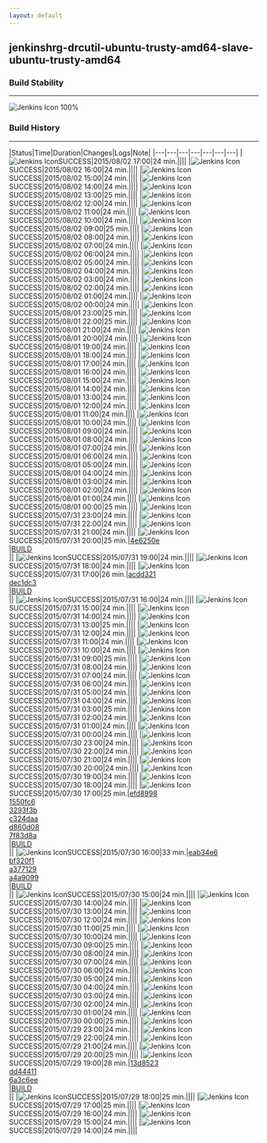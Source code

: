```yaml
---
layout: default
---
```

## jenkinshrg-drcutil-ubuntu-trusty-amd64-slave-ubuntu-trusty-amd64
### Build Stability
___
![Jenkins Icon](http://jenkinshrg.github.io/images/48x48/health-80plus.png)
100%
  
### Build History
___
|Status|Time|Duration|Changes|Logs|Note|
|---|---|---|---|---|---|---|
|![Jenkins Icon](http://jenkinshrg.github.io/images/24x24/blue.png)SUCCESS|2015/08/02 17:00|24 min.||||
|![Jenkins Icon](http://jenkinshrg.github.io/images/24x24/blue.png)SUCCESS|2015/08/02 16:00|24 min.||||
|![Jenkins Icon](http://jenkinshrg.github.io/images/24x24/blue.png)SUCCESS|2015/08/02 15:00|24 min.||||
|![Jenkins Icon](http://jenkinshrg.github.io/images/24x24/blue.png)SUCCESS|2015/08/02 14:00|24 min.||||
|![Jenkins Icon](http://jenkinshrg.github.io/images/24x24/blue.png)SUCCESS|2015/08/02 13:00|25 min.||||
|![Jenkins Icon](http://jenkinshrg.github.io/images/24x24/blue.png)SUCCESS|2015/08/02 12:00|24 min.||||
|![Jenkins Icon](http://jenkinshrg.github.io/images/24x24/blue.png)SUCCESS|2015/08/02 11:00|24 min.||||
|![Jenkins Icon](http://jenkinshrg.github.io/images/24x24/blue.png)SUCCESS|2015/08/02 10:00|24 min.||||
|![Jenkins Icon](http://jenkinshrg.github.io/images/24x24/blue.png)SUCCESS|2015/08/02 09:00|25 min.||||
|![Jenkins Icon](http://jenkinshrg.github.io/images/24x24/blue.png)SUCCESS|2015/08/02 08:00|24 min.||||
|![Jenkins Icon](http://jenkinshrg.github.io/images/24x24/blue.png)SUCCESS|2015/08/02 07:00|24 min.||||
|![Jenkins Icon](http://jenkinshrg.github.io/images/24x24/blue.png)SUCCESS|2015/08/02 06:00|24 min.||||
|![Jenkins Icon](http://jenkinshrg.github.io/images/24x24/blue.png)SUCCESS|2015/08/02 05:00|24 min.||||
|![Jenkins Icon](http://jenkinshrg.github.io/images/24x24/blue.png)SUCCESS|2015/08/02 04:00|24 min.||||
|![Jenkins Icon](http://jenkinshrg.github.io/images/24x24/blue.png)SUCCESS|2015/08/02 03:00|24 min.||||
|![Jenkins Icon](http://jenkinshrg.github.io/images/24x24/blue.png)SUCCESS|2015/08/02 02:00|24 min.||||
|![Jenkins Icon](http://jenkinshrg.github.io/images/24x24/blue.png)SUCCESS|2015/08/02 01:00|24 min.||||
|![Jenkins Icon](http://jenkinshrg.github.io/images/24x24/blue.png)SUCCESS|2015/08/02 00:00|24 min.||||
|![Jenkins Icon](http://jenkinshrg.github.io/images/24x24/blue.png)SUCCESS|2015/08/01 23:00|25 min.||||
|![Jenkins Icon](http://jenkinshrg.github.io/images/24x24/blue.png)SUCCESS|2015/08/01 22:00|25 min.||||
|![Jenkins Icon](http://jenkinshrg.github.io/images/24x24/blue.png)SUCCESS|2015/08/01 21:00|24 min.||||
|![Jenkins Icon](http://jenkinshrg.github.io/images/24x24/blue.png)SUCCESS|2015/08/01 20:00|24 min.||||
|![Jenkins Icon](http://jenkinshrg.github.io/images/24x24/blue.png)SUCCESS|2015/08/01 19:00|24 min.||||
|![Jenkins Icon](http://jenkinshrg.github.io/images/24x24/blue.png)SUCCESS|2015/08/01 18:00|24 min.||||
|![Jenkins Icon](http://jenkinshrg.github.io/images/24x24/blue.png)SUCCESS|2015/08/01 17:00|24 min.||||
|![Jenkins Icon](http://jenkinshrg.github.io/images/24x24/blue.png)SUCCESS|2015/08/01 16:00|24 min.||||
|![Jenkins Icon](http://jenkinshrg.github.io/images/24x24/blue.png)SUCCESS|2015/08/01 15:00|24 min.||||
|![Jenkins Icon](http://jenkinshrg.github.io/images/24x24/blue.png)SUCCESS|2015/08/01 14:00|24 min.||||
|![Jenkins Icon](http://jenkinshrg.github.io/images/24x24/blue.png)SUCCESS|2015/08/01 13:00|24 min.||||
|![Jenkins Icon](http://jenkinshrg.github.io/images/24x24/blue.png)SUCCESS|2015/08/01 12:00|24 min.||||
|![Jenkins Icon](http://jenkinshrg.github.io/images/24x24/blue.png)SUCCESS|2015/08/01 11:00|24 min.||||
|![Jenkins Icon](http://jenkinshrg.github.io/images/24x24/blue.png)SUCCESS|2015/08/01 10:00|24 min.||||
|![Jenkins Icon](http://jenkinshrg.github.io/images/24x24/blue.png)SUCCESS|2015/08/01 09:00|24 min.||||
|![Jenkins Icon](http://jenkinshrg.github.io/images/24x24/blue.png)SUCCESS|2015/08/01 08:00|24 min.||||
|![Jenkins Icon](http://jenkinshrg.github.io/images/24x24/blue.png)SUCCESS|2015/08/01 07:00|24 min.||||
|![Jenkins Icon](http://jenkinshrg.github.io/images/24x24/blue.png)SUCCESS|2015/08/01 06:00|24 min.||||
|![Jenkins Icon](http://jenkinshrg.github.io/images/24x24/blue.png)SUCCESS|2015/08/01 05:00|24 min.||||
|![Jenkins Icon](http://jenkinshrg.github.io/images/24x24/blue.png)SUCCESS|2015/08/01 04:00|24 min.||||
|![Jenkins Icon](http://jenkinshrg.github.io/images/24x24/blue.png)SUCCESS|2015/08/01 03:00|24 min.||||
|![Jenkins Icon](http://jenkinshrg.github.io/images/24x24/blue.png)SUCCESS|2015/08/01 02:00|24 min.||||
|![Jenkins Icon](http://jenkinshrg.github.io/images/24x24/blue.png)SUCCESS|2015/08/01 01:00|24 min.||||
|![Jenkins Icon](http://jenkinshrg.github.io/images/24x24/blue.png)SUCCESS|2015/08/01 00:00|25 min.||||
|![Jenkins Icon](http://jenkinshrg.github.io/images/24x24/blue.png)SUCCESS|2015/07/31 23:00|24 min.||||
|![Jenkins Icon](http://jenkinshrg.github.io/images/24x24/blue.png)SUCCESS|2015/07/31 22:00|24 min.||||
|![Jenkins Icon](http://jenkinshrg.github.io/images/24x24/blue.png)SUCCESS|2015/07/31 21:00|24 min.||||
|![Jenkins Icon](http://jenkinshrg.github.io/images/24x24/blue.png)SUCCESS|2015/07/31 20:00|25 min.|[4e6250e](https://github.com/jrl-umi3218/hmc2/commit/4e6250e1535847be0dd2587bc0a4735d7c6d07bb)<br>|[BUILD](https://drive.google.com/file/d/0B54sHwaxmuM4aFQ3NldsakFCQ3M/view?usp=drivesdk)<br>||
|![Jenkins Icon](http://jenkinshrg.github.io/images/24x24/blue.png)SUCCESS|2015/07/31 19:00|24 min.||||
|![Jenkins Icon](http://jenkinshrg.github.io/images/24x24/blue.png)SUCCESS|2015/07/31 18:00|24 min.||||
|![Jenkins Icon](http://jenkinshrg.github.io/images/24x24/blue.png)SUCCESS|2015/07/31 17:00|26 min.|[acdd321](https://github.com/jrl-umi3218/hmc2/commit/acdd3214bb5bf375fbd4c31d8179756ed7439c69)<br>[dec1dc3](https://github.com/jrl-umi3218/hmc2/commit/dec1dc359085967a3fdf1f818931e2eb59ef3e83)<br>|[BUILD](https://drive.google.com/file/d/0B54sHwaxmuM4VGk4M0U2bjNObWc/view?usp=drivesdk)<br>||
|![Jenkins Icon](http://jenkinshrg.github.io/images/24x24/blue.png)SUCCESS|2015/07/31 16:00|24 min.||||
|![Jenkins Icon](http://jenkinshrg.github.io/images/24x24/blue.png)SUCCESS|2015/07/31 15:00|24 min.||||
|![Jenkins Icon](http://jenkinshrg.github.io/images/24x24/blue.png)SUCCESS|2015/07/31 14:00|24 min.||||
|![Jenkins Icon](http://jenkinshrg.github.io/images/24x24/blue.png)SUCCESS|2015/07/31 13:00|25 min.||||
|![Jenkins Icon](http://jenkinshrg.github.io/images/24x24/blue.png)SUCCESS|2015/07/31 12:00|24 min.||||
|![Jenkins Icon](http://jenkinshrg.github.io/images/24x24/blue.png)SUCCESS|2015/07/31 11:00|24 min.||||
|![Jenkins Icon](http://jenkinshrg.github.io/images/24x24/blue.png)SUCCESS|2015/07/31 10:00|24 min.||||
|![Jenkins Icon](http://jenkinshrg.github.io/images/24x24/blue.png)SUCCESS|2015/07/31 09:00|25 min.||||
|![Jenkins Icon](http://jenkinshrg.github.io/images/24x24/blue.png)SUCCESS|2015/07/31 08:00|24 min.||||
|![Jenkins Icon](http://jenkinshrg.github.io/images/24x24/blue.png)SUCCESS|2015/07/31 07:00|24 min.||||
|![Jenkins Icon](http://jenkinshrg.github.io/images/24x24/blue.png)SUCCESS|2015/07/31 06:00|24 min.||||
|![Jenkins Icon](http://jenkinshrg.github.io/images/24x24/blue.png)SUCCESS|2015/07/31 05:00|24 min.||||
|![Jenkins Icon](http://jenkinshrg.github.io/images/24x24/blue.png)SUCCESS|2015/07/31 04:00|24 min.||||
|![Jenkins Icon](http://jenkinshrg.github.io/images/24x24/blue.png)SUCCESS|2015/07/31 03:00|25 min.||||
|![Jenkins Icon](http://jenkinshrg.github.io/images/24x24/blue.png)SUCCESS|2015/07/31 02:00|24 min.||||
|![Jenkins Icon](http://jenkinshrg.github.io/images/24x24/blue.png)SUCCESS|2015/07/31 01:00|24 min.||||
|![Jenkins Icon](http://jenkinshrg.github.io/images/24x24/blue.png)SUCCESS|2015/07/31 00:00|24 min.||||
|![Jenkins Icon](http://jenkinshrg.github.io/images/24x24/blue.png)SUCCESS|2015/07/30 23:00|24 min.||||
|![Jenkins Icon](http://jenkinshrg.github.io/images/24x24/blue.png)SUCCESS|2015/07/30 22:00|24 min.||||
|![Jenkins Icon](http://jenkinshrg.github.io/images/24x24/blue.png)SUCCESS|2015/07/30 21:00|24 min.||||
|![Jenkins Icon](http://jenkinshrg.github.io/images/24x24/blue.png)SUCCESS|2015/07/30 20:00|24 min.||||
|![Jenkins Icon](http://jenkinshrg.github.io/images/24x24/blue.png)SUCCESS|2015/07/30 19:00|24 min.||||
|![Jenkins Icon](http://jenkinshrg.github.io/images/24x24/blue.png)SUCCESS|2015/07/30 18:00|24 min.||||
|![Jenkins Icon](http://jenkinshrg.github.io/images/24x24/blue.png)SUCCESS|2015/07/30 17:00|25 min.|[efd8998](https://github.com/fkanehiro/hrpsys-base/commit/efd89988efa33bbe9ff35e9d2af028ce44803e0e)<br>[1550fc6](https://github.com/fkanehiro/hrpsys-base/commit/1550fc63cf175455e2be89b69b9e138e87ff9389)<br>[3293f3b](https://github.com/fkanehiro/hrpsys-base/commit/3293f3bfd82bf170ce3aef133e76cb02b6d5f26c)<br>[c324daa](https://github.com/fkanehiro/hrpsys-base/commit/c324daa0bd2a5d43ba28f7e883d3bf64964c2777)<br>[d860d08](https://github.com/fkanehiro/hrpsys-base/commit/d860d084cd4ce1a5703041a1f7c15ca0a4f03560)<br>[7f83d8a](https://github.com/jrl-umi3218/hrpsys-humanoid/commit/7f83d8ae433ded15d6d5d12b130a92a833b0d1f1)<br>|[BUILD](https://drive.google.com/file/d/0B54sHwaxmuM4ZWw1MHR3a3VtbUk/view?usp=drivesdk)<br>||
|![Jenkins Icon](http://jenkinshrg.github.io/images/24x24/blue.png)SUCCESS|2015/07/30 16:00|33 min.|[eab34e6](https://github.com/jrl-umi3218/hmc2/commit/eab34e65635a25c1500d91c191dd4be3520d394c)<br>[bf320f1](https://github.com/jrl-umi3218/hrpsys-humanoid/commit/bf320f123c981a9d716698faed5e874641482fec)<br>[a377129](https://github.com/jrl-umi3218/hrpsys-humanoid/commit/a377129d6dbccae37d7f9812fbd4ab2667e7fd31)<br>[a4a9099](https://github.com/jrl-umi3218/hrpsys-humanoid/commit/a4a9099f7aae123ba86d74c6911a58e5aedfcddb)<br>|[BUILD](https://drive.google.com/file/d/0B54sHwaxmuM4LWhCbnRvaTQ0Rms/view?usp=drivesdk)<br>||
|![Jenkins Icon](http://jenkinshrg.github.io/images/24x24/blue.png)SUCCESS|2015/07/30 15:00|24 min.||||
|![Jenkins Icon](http://jenkinshrg.github.io/images/24x24/blue.png)SUCCESS|2015/07/30 14:00|24 min.||||
|![Jenkins Icon](http://jenkinshrg.github.io/images/24x24/blue.png)SUCCESS|2015/07/30 13:00|24 min.||||
|![Jenkins Icon](http://jenkinshrg.github.io/images/24x24/blue.png)SUCCESS|2015/07/30 12:00|24 min.||||
|![Jenkins Icon](http://jenkinshrg.github.io/images/24x24/blue.png)SUCCESS|2015/07/30 11:00|25 min.||||
|![Jenkins Icon](http://jenkinshrg.github.io/images/24x24/blue.png)SUCCESS|2015/07/30 10:00|24 min.||||
|![Jenkins Icon](http://jenkinshrg.github.io/images/24x24/blue.png)SUCCESS|2015/07/30 09:00|25 min.||||
|![Jenkins Icon](http://jenkinshrg.github.io/images/24x24/blue.png)SUCCESS|2015/07/30 08:00|24 min.||||
|![Jenkins Icon](http://jenkinshrg.github.io/images/24x24/blue.png)SUCCESS|2015/07/30 07:00|24 min.||||
|![Jenkins Icon](http://jenkinshrg.github.io/images/24x24/blue.png)SUCCESS|2015/07/30 06:00|24 min.||||
|![Jenkins Icon](http://jenkinshrg.github.io/images/24x24/blue.png)SUCCESS|2015/07/30 05:00|24 min.||||
|![Jenkins Icon](http://jenkinshrg.github.io/images/24x24/blue.png)SUCCESS|2015/07/30 04:00|24 min.||||
|![Jenkins Icon](http://jenkinshrg.github.io/images/24x24/blue.png)SUCCESS|2015/07/30 03:00|24 min.||||
|![Jenkins Icon](http://jenkinshrg.github.io/images/24x24/blue.png)SUCCESS|2015/07/30 02:00|24 min.||||
|![Jenkins Icon](http://jenkinshrg.github.io/images/24x24/blue.png)SUCCESS|2015/07/30 01:00|24 min.||||
|![Jenkins Icon](http://jenkinshrg.github.io/images/24x24/blue.png)SUCCESS|2015/07/30 00:00|25 min.||||
|![Jenkins Icon](http://jenkinshrg.github.io/images/24x24/blue.png)SUCCESS|2015/07/29 23:00|24 min.||||
|![Jenkins Icon](http://jenkinshrg.github.io/images/24x24/blue.png)SUCCESS|2015/07/29 22:00|24 min.||||
|![Jenkins Icon](http://jenkinshrg.github.io/images/24x24/blue.png)SUCCESS|2015/07/29 21:00|24 min.||||
|![Jenkins Icon](http://jenkinshrg.github.io/images/24x24/blue.png)SUCCESS|2015/07/29 20:00|25 min.||||
|![Jenkins Icon](http://jenkinshrg.github.io/images/24x24/blue.png)SUCCESS|2015/07/29 19:00|28 min.|[13d8523](https://github.com/jrl-umi3218/hrpsys-humanoid/commit/13d8523ae7dacd0a9f6cbbc4ecbee85426777cf8)<br>[dd44411](https://github.com/jrl-umi3218/hrpsys-humanoid/commit/dd444116c9cd39150a186f57dc281b80ac91709a)<br>[6a3c6ee](https://github.com/jrl-umi3218/hrpsys-humanoid/commit/6a3c6eec09fd044502385d4141eb1689f9434c6b)<br>|[BUILD](https://drive.google.com/file/d/0B54sHwaxmuM4eGVyOGJ1QWxVTEk/view?usp=drivesdk)<br>||
|![Jenkins Icon](http://jenkinshrg.github.io/images/24x24/blue.png)SUCCESS|2015/07/29 18:00|25 min.||||
|![Jenkins Icon](http://jenkinshrg.github.io/images/24x24/blue.png)SUCCESS|2015/07/29 17:00|25 min.||||
|![Jenkins Icon](http://jenkinshrg.github.io/images/24x24/blue.png)SUCCESS|2015/07/29 16:00|24 min.||||
|![Jenkins Icon](http://jenkinshrg.github.io/images/24x24/blue.png)SUCCESS|2015/07/29 15:00|24 min.||||
|![Jenkins Icon](http://jenkinshrg.github.io/images/24x24/blue.png)SUCCESS|2015/07/29 14:00|24 min.||||
